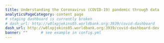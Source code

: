```yaml
---
title: Understanding the Coronavirus (COVID-19) pandemic through data
analyticsPageCategory: content page
# staging dashboard is currently broken
# dash_url: http://w0lxpjekins05.worldbank.org:3939/covid-dashboard
dash_url: http://w0lxpjekins05.worldbank.org:3939/covid-dashboard-dev
banner: ""      # see example in config.yml
---
```


